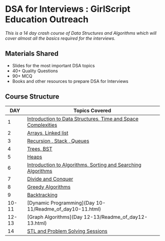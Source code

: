 # DSA for Interviews : GirlScript Education Outreach

*This is a 14 day crash course of Data Structures and Algorithms which will cover almost all the basics required for the interviews.*

## Materials Shared

* Slides for the most important DSA topics
* 40+ Quality Questions
* 90+ MCQ
* Books and other resources to prepare DSA for Interviews

## Course Structure

DAY | Topics Covered 
--- | --- 
1 | [Introduction to Data Structures, Time and Space Complexities](Day%201/Readme_of_day1.html) 
2 | [Arrays, Linked list](Day%202/Readme_of_day2.html) 
3 | [Recursion , Stack , Queues](Day%203/Readme_of_day3.html) 
4 | [Trees, BST](Day%204/Readme_of_day4.html) 
5 | [Heaps](Day%205/Readme_of_day5.html) 
6 | [Introduction to Algorithms, Sorting and Searching Algorithms ](Day%206/Readme_of_day6.html ) 
7 | [Divide and Conquer ](Day%207/Readme_of_day7.html) 
8 | [Greedy Algorithms ](Day%208/Readme_of_day8.html) 
9 | [Backtracking ](Day%209/Readme_of_day9.html) 
10-11 | [Dynamic Programming](Day 10-11/Readme_of_day10-11.html) 
12-13| [Graph Algorithms](Day 12-13/Readme_of_day12-13.html)  
14 | [STL and Problem Solving Sessions]() 
 
